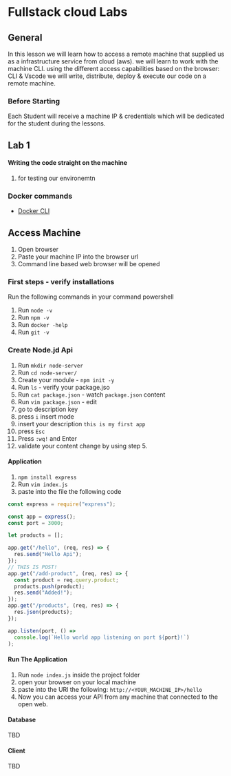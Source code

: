 # Fullstack cloud Labs

## General

In this lesson we will learn how to access a remote machine that supplied us as a infrastructure service from cloud (aws).
we will learn to work with the machine CLI.
using the different access capabilities based on the browser: CLI & Vscode we will write, distribute, deploy & execute our code on a remote machine.

### Before Starting

Each Student will receive a machine IP & credentials which will be dedicated for the student during the lessons.

## Lab 1

#### Writing the code straight on the machine

1. for testing our environemtn

### Docker commands

- [Docker CLI](./01%20-%20Getting%20Started/readme.md)

## Access Machine

1. Open browser
2. Paste your machine IP into the browser url
3. Command line based web browser will be opened

### First steps - verify installations

Run the following commands in your command powershell

1. Run `node -v`
2. Run `npm -v`
3. Run `docker -help`
4. Run `git -v`

### Create Node.jd Api

1. Run `mkdir node-server`
2. Run `cd node-server/`
3. Create your module - `npm init -y`
4. Run `ls` - verify your package.jso
5. Run `cat package.json` - watch `package.json` content
6. Run `vim package.json` - edit
7. go to description key
8. press `i` insert mode
9. insert your description `this is my first app`
10. press `Esc`
11. Press `:wq!` and Enter
12. validate your content change by using step 5.

#### Application

1. `npm install express`
2. Run `vim index.js`
3. paste into the file the following code

```javascript
const express = require("express");

const app = express();
const port = 3000;

let products = [];

app.get("/hello", (req, res) => {
  res.send("Hello Api");
});
// THIS IS POST!
app.get("/add-product", (req, res) => {
  const product = req.query.product;
  products.push(product);
  res.send("Added!");
});
app.get("/products", (req, res) => {
  res.json(products);
});

app.listen(port, () =>
  console.log(`Hello world app listening on port ${port}!`)
);
```

#### Run The Application

1. Run `node index.js` inside the project folder
2. open your browser on your local machine
3. paste into the URl the following: `http://<YOUR_MACHINE_IP>/hello`
4. Now you can access your API from any machine that connected to the open web.

#### Database

TBD

#### Client

TBD
